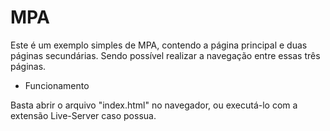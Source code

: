 # MPA
Este é um exemplo simples de MPA, contendo a página principal e duas páginas secundárias. Sendo possível realizar a navegação entre essas três páginas.

* Funcionamento

Basta abrir o arquivo "index.html" no navegador, ou executá-lo com a extensão Live-Server caso possua.
